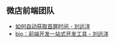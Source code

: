 ## 微店前端团队

+   [如何自动获取首屏时间 - 刘远洋](https://github.com/weidian-inc/FE-blog/issues/1)
+   [bio：前端开发一站式开发工具 - 刘远洋](https://github.com/weidian-inc/FE-blog/issues/2)